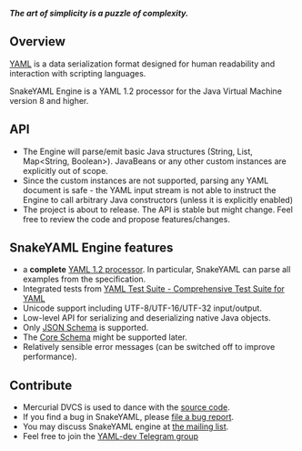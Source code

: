 ***The art of simplicity is a puzzle of complexity.***

## Overview ##
[YAML](http://yaml.org) is a data serialization format designed for human readability and interaction with scripting languages.

SnakeYAML Engine is a YAML 1.2 processor for the Java Virtual Machine version 8 and higher.

## API

* The Engine will parse/emit basic Java structures (String, List<Integer>, Map<String, Boolean>). JavaBeans or any other 
custom instances are explicitly out of scope.
* Since the custom instances are not supported, parsing any YAML document is safe - the YAML input stream is not able 
to instruct the Engine to call arbitrary Java constructors (unless it is explicitly enabled)
* The project is about to release. The API is stable but might change. Feel free to review the code and propose features/changes.

## SnakeYAML Engine features ##

* a **complete** [YAML 1.2 processor](http://yaml.org/spec/1.2/spec.html). In particular, SnakeYAML can parse all examples from the specification.
* Integrated tests from [YAML Test Suite - Comprehensive Test Suite for YAML](https://github.com/yaml/yaml-test-suite)
* Unicode support including UTF-8/UTF-16/UTF-32 input/output.
* Low-level API for serializing and deserializing native Java objects.
* Only [JSON Schema](http://yaml.org/spec/1.2/spec.html#id2803231) is supported. 
* The [Core Schema](http://yaml.org/spec/1.2/spec.html#id2804923) might be supported later.
* Relatively sensible error messages (can be switched off to improve performance).

## Contribute ##
* Mercurial DVCS is used to dance with the [source code](https://bitbucket.org/asomov/snakeyaml-engine/src).
* If you find a bug in SnakeYAML, please [file a bug report](https://bitbucket.org/asomov/snakeyaml-engine/issues?status=new&status=open).
* You may discuss SnakeYAML engine at [the mailing list](http://groups.google.com/group/snakeyaml-core).
* Feel free to join the [YAML-dev Telegram group](https://t.me/joinchat/A6K7rhBzRfHcP-0XnTxnhA)